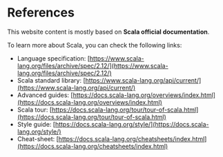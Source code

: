 # References

This website content is mostly based on **Scala official documentation**.

To learn more about Scala, you can check the following links:
* Language specification:
  [https://www.scala-lang.org/files/archive/spec/2.12/](https://www.scala-lang.org/files/archive/spec/2.12/)
* Scala standard library:
  [https://www.scala-lang.org/api/current/](https://www.scala-lang.org/api/current/)
* Advanced guides:
  [https://docs.scala-lang.org/overviews/index.html](https://docs.scala-lang.org/overviews/index.html)
* Scala tour:
  [https://docs.scala-lang.org/tour/tour-of-scala.html](https://docs.scala-lang.org/tour/tour-of-scala.html)
* Style guide:
  [https://docs.scala-lang.org/style/](https://docs.scala-lang.org/style/)
* Cheat-sheet:
  [https://docs.scala-lang.org/cheatsheets/index.html](https://docs.scala-lang.org/cheatsheets/index.html)
